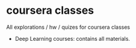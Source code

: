 # coursera classes
All explorations / hw / quizes for coursera classes 
- Deep Learning courses: contains all materials.
